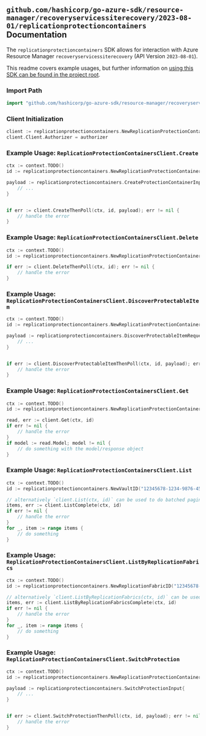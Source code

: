 
## `github.com/hashicorp/go-azure-sdk/resource-manager/recoveryservicessiterecovery/2023-08-01/replicationprotectioncontainers` Documentation

The `replicationprotectioncontainers` SDK allows for interaction with Azure Resource Manager `recoveryservicessiterecovery` (API Version `2023-08-01`).

This readme covers example usages, but further information on [using this SDK can be found in the project root](https://github.com/hashicorp/go-azure-sdk/tree/main/docs).

### Import Path

```go
import "github.com/hashicorp/go-azure-sdk/resource-manager/recoveryservicessiterecovery/2023-08-01/replicationprotectioncontainers"
```


### Client Initialization

```go
client := replicationprotectioncontainers.NewReplicationProtectionContainersClientWithBaseURI("https://management.azure.com")
client.Client.Authorizer = authorizer
```


### Example Usage: `ReplicationProtectionContainersClient.Create`

```go
ctx := context.TODO()
id := replicationprotectioncontainers.NewReplicationProtectionContainerID("12345678-1234-9876-4563-123456789012", "example-resource-group", "resourceName", "fabricName", "protectionContainerName")

payload := replicationprotectioncontainers.CreateProtectionContainerInput{
	// ...
}


if err := client.CreateThenPoll(ctx, id, payload); err != nil {
	// handle the error
}
```


### Example Usage: `ReplicationProtectionContainersClient.Delete`

```go
ctx := context.TODO()
id := replicationprotectioncontainers.NewReplicationProtectionContainerID("12345678-1234-9876-4563-123456789012", "example-resource-group", "resourceName", "fabricName", "protectionContainerName")

if err := client.DeleteThenPoll(ctx, id); err != nil {
	// handle the error
}
```


### Example Usage: `ReplicationProtectionContainersClient.DiscoverProtectableItem`

```go
ctx := context.TODO()
id := replicationprotectioncontainers.NewReplicationProtectionContainerID("12345678-1234-9876-4563-123456789012", "example-resource-group", "resourceName", "fabricName", "protectionContainerName")

payload := replicationprotectioncontainers.DiscoverProtectableItemRequest{
	// ...
}


if err := client.DiscoverProtectableItemThenPoll(ctx, id, payload); err != nil {
	// handle the error
}
```


### Example Usage: `ReplicationProtectionContainersClient.Get`

```go
ctx := context.TODO()
id := replicationprotectioncontainers.NewReplicationProtectionContainerID("12345678-1234-9876-4563-123456789012", "example-resource-group", "resourceName", "fabricName", "protectionContainerName")

read, err := client.Get(ctx, id)
if err != nil {
	// handle the error
}
if model := read.Model; model != nil {
	// do something with the model/response object
}
```


### Example Usage: `ReplicationProtectionContainersClient.List`

```go
ctx := context.TODO()
id := replicationprotectioncontainers.NewVaultID("12345678-1234-9876-4563-123456789012", "example-resource-group", "resourceName")

// alternatively `client.List(ctx, id)` can be used to do batched pagination
items, err := client.ListComplete(ctx, id)
if err != nil {
	// handle the error
}
for _, item := range items {
	// do something
}
```


### Example Usage: `ReplicationProtectionContainersClient.ListByReplicationFabrics`

```go
ctx := context.TODO()
id := replicationprotectioncontainers.NewReplicationFabricID("12345678-1234-9876-4563-123456789012", "example-resource-group", "resourceName", "fabricName")

// alternatively `client.ListByReplicationFabrics(ctx, id)` can be used to do batched pagination
items, err := client.ListByReplicationFabricsComplete(ctx, id)
if err != nil {
	// handle the error
}
for _, item := range items {
	// do something
}
```


### Example Usage: `ReplicationProtectionContainersClient.SwitchProtection`

```go
ctx := context.TODO()
id := replicationprotectioncontainers.NewReplicationProtectionContainerID("12345678-1234-9876-4563-123456789012", "example-resource-group", "resourceName", "fabricName", "protectionContainerName")

payload := replicationprotectioncontainers.SwitchProtectionInput{
	// ...
}


if err := client.SwitchProtectionThenPoll(ctx, id, payload); err != nil {
	// handle the error
}
```
